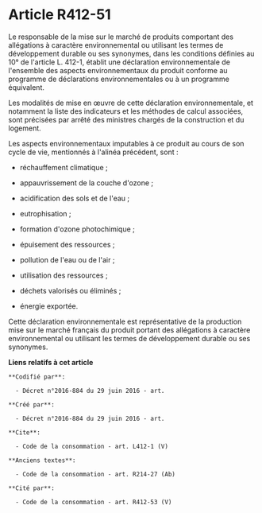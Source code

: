 # Article R412-51

Le responsable de la mise sur le marché de produits comportant des allégations à caractère environnemental ou utilisant les
termes de développement durable ou ses synonymes, dans les conditions définies au 10° de l'article L. 412-1, établit une
déclaration environnementale de l'ensemble des aspects environnementaux du produit conforme au programme de déclarations
environnementales ou à un programme équivalent. 

Les modalités de mise en œuvre de cette déclaration environnementale, et notamment la liste des indicateurs et les méthodes
de calcul associées, sont précisées par arrêté des ministres chargés de la construction et du logement. 

Les aspects environnementaux imputables à ce produit au cours de son cycle de vie, mentionnés à l'alinéa précédent, sont :

- réchauffement climatique ;

- appauvrissement de la couche d'ozone ;

- acidification des sols et de l'eau ;

- eutrophisation ;

- formation d'ozone photochimique ;

- épuisement des ressources ;

- pollution de l'eau ou de l'air ;

- utilisation des ressources ;

- déchets valorisés ou éliminés ;

- énergie exportée. 

Cette déclaration environnementale est représentative de la production mise sur le marché français du produit portant des
allégations à caractère environnemental ou utilisant les termes de développement durable ou ses synonymes.

**Liens relatifs à cet article**

	**Codifié par**:

	  - Décret n°2016-884 du 29 juin 2016 - art.

	**Créé par**:

	  - Décret n°2016-884 du 29 juin 2016 - art.

	**Cite**:

	  - Code de la consommation - art. L412-1 (V)

	**Anciens textes**:

	  - Code de la consommation - art. R214-27 (Ab)

	**Cité par**:

	  - Code de la consommation - art. R412-53 (V)
